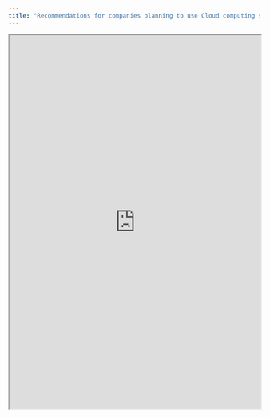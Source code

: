 ```yaml
---
title: "Recommendations for companies planning to use Cloud computing services"
---
```



<iframe height="750" width="100%" src="https://ewelton.github.io/ktest/wiki.html#Recommendations%20for%20companies%20planning%20to%20use%20Cloud%20computing%20services"></iframe>
